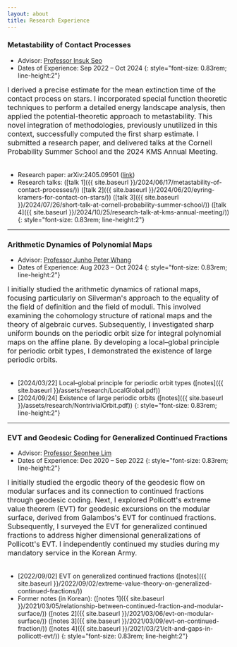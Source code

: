 ```yaml
---
layout: about
title: Research Experience
---
```


### <b>Metastability of Contact Processes</b>
- Advisor: [Professor Insuk Seo](http://www.math.snu.ac.kr/~insuk.seo/)
- Dates of Experience: Sep 2022 – Oct 2024
{: style="font-size: 0.83rem; line-height:2"}

<font size="3">
I derived a precise estimate for the mean extinction time of the contact process on stars. I incorporated special function theoretic techniques to perform a detailed energy landscape analysis, then applied the potential-theoretic approach to metastability. This novel integration of methodologies, previously unutilized in this context, successfully computed the first sharp estimate. I submitted a research paper, and delivered talks at the Cornell Probability Summer School and the 2024 KMS Annual Meeting.
<br><br>
</font> 


- Research paper: arXiv:2405.09501 ([link](https://arxiv.org/abs/2405.09501))
- Research talks: ([talk 1]({{ site.baseurl }}/2024/06/17/metastability-of-contact-processes/)) ([talk 2]({{ site.baseurl }}/2024/06/20/eyring-kramers-for-contact-on-stars/)) ([talk 3]({{ site.baseurl }}/2024/07/26/short-talk-at-cornell-probability-summer-school/)) ([talk 4]({{ site.baseurl }}/2024/10/25/research-talk-at-kms-annual-meeting/))
{: style="font-size: 0.83rem; line-height:2"}

---
### <b>Arithmetic Dynamics of Polynomial Maps</b>
- Advisor: [Professor Junho Peter Whang](https://www.math.snu.ac.kr/~jwhang/)
- Dates of Experience: Aug 2023 – Oct 2024
{: style="font-size: 0.83rem; line-height:2"}

<font size="3">
I initially studied the arithmetic dynamics of rational maps, focusing particularly on Silverman's approach to the equality of the field of definition and the field of moduli. This involved examining the cohomology structure of rational maps and the theory of algebraic curves. Subsequently, I investigated sharp uniform bounds on the periodic orbit size for integral polynomial maps on the affine plane. By developing a local–global principle for periodic orbit types, I demonstrated the existence of large periodic orbits.
<br><br>
</font> 


- [2024/03/22] Local–global principle for periodic orbit types ([notes]({{ site.baseurl }}/assets/research/LocalGlobal.pdf))
- [2024/09/24] Existence of large periodic orbits ([notes]({{ site.baseurl }}/assets/research/NontrivialOrbit.pdf))
{: style="font-size: 0.83rem; line-height:2"}

---
### <b>EVT and Geodesic Coding for Generalized Continued Fractions</b>
- Advisor: [Professor Seonhee Lim](https://www.math.snu.ac.kr/~lim/)
- Dates of Experience: Dec 2020 – Sep 2022
{: style="font-size: 0.83rem; line-height:2"}

<font size="3">
I initially studied the ergodic theory of the geodesic flow on modular surfaces and its connection to continued fractions through geodesic coding. Next, I explored Pollicott's extreme value theorem (EVT) for geodesic excursions on the modular surface, derived from Galambos's EVT for continued fractions. Subsequently, I surveyed the EVT for generalized continued fractions to address higher dimensional generalizations of Pollicott's EVT. I independently continued my studies during my mandatory service in the Korean Army.
<br><br>
</font> 


- [2022/09/02] EVT on generalized continued fractions ([notes]({{ site.baseurl }}/2022/09/02/extreme-value-theory-on-generalized-continued-fractions/))
- Former notes (in Korean): ([notes 1]({{ site.baseurl }}/2021/03/05/relationship-between-continued-fraction-and-modular-surface/)) ([notes 2]({{ site.baseurl }}/2021/03/06/evt-on-modular-surface/)) ([notes 3]({{ site.baseurl }}/2021/03/09/evt-on-continued-fraction/)) ([notes 4]({{ site.baseurl }}/2021/03/21/clt-and-gaps-in-pollicott-evt/))
{: style="font-size: 0.83rem; line-height:2"}
